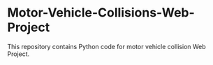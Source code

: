 # Motor-Vehicle-Collisions-Web-Project
This repository contains Python code for motor vehicle collision Web Project. 
